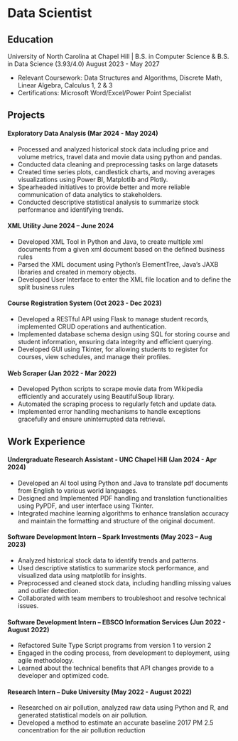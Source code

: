 # Data Scientist

## Education
University of North Carolina at Chapel Hill | B.S. in Computer Science & B.S. in Data Science (3.93/4.0) August 2023 - May 2027
- Relevant Coursework: Data Structures and Algorithms, Discrete Math, Linear Algebra, Calculus 1, 2 & 3
- Certifications: Microsoft Word/Excel/Power Point Specialist

## Projects
#### Exploratory Data Analysis (Mar 2024 - May 2024)
  - Processed and analyzed historical stock data including price and volume metrics, travel data and movie data using python and pandas.
  - Conducted data cleaning and preprocessing tasks on large datasets
  - Created time series plots, candlestick charts, and moving averages visualizations using Power BI, Matplotlib and Plotly.
  - Spearheaded initiatives to provide better and more reliable communication of data analytics to stakeholders.
  - Conducted descriptive statistical analysis to summarize stock performance and identifying trends. 

#### XML Utility June 2024 – June 2024
  - Developed XML Tool in Python and Java, to create multiple xml documents from a given xml document based on the defined business rules
  - Parsed the XML document using Python’s ElementTree, Java’s JAXB libraries and created in memory objects.
  - Developed User Interface to enter the XML file location and to define the split business rules

#### Course Registration System (Oct 2023 - Dec 2023)
  - Developed a RESTful API using Flask to manage student records, implemented CRUD operations and authentication.
  - Implemented database schema design using SQL for storing course and student information, ensuring data integrity
  and efficient querying.
  - Developed GUI using Tkinter, for allowing students to register for courses, view schedules, and manage their profiles. 

#### Web Scraper (Jan 2022 - Mar 2022)
  - Developed Python scripts to scrape movie data from Wikipedia efficiently and accurately using BeautifulSoup library.
  - Automated the scraping process to regularly fetch and update data.
  - Implemented error handling mechanisms to handle exceptions gracefully and ensure uninterrupted data retrieval.


## Work Experience
#### Undergraduate Research Assistant - UNC Chapel Hill (Jan 2024 - Apr 2024)
  - Developed an AI tool using Python and Java to translate pdf documents from English to various world languages.
  - Designed and Implemented PDF handling and translation functionalities using PyPDF, and user interface using Tkinter.
  - Integrated machine learning algorithms to enhance translation accuracy and maintain the formatting and structure of
  the original document.

#### Software Development Intern – Spark Investments (May 2023 – Aug 2023)
  - Analyzed historical stock data to identify trends and patterns.
  - Used descriptive statistics to summarize stock performance, and visualized data using matplotlib for insights.
  - Preprocessed and cleaned stock data, including handling missing values and outlier detection.
  - Collaborated with team members to troubleshoot and resolve technical issues.

#### Software Development Intern – EBSCO Information Services (Jun 2022 - August 2022)
  - Refactored Suite Type Script programs from version 1 to version 2
  - Engaged in the coding process, from development to deployment, using agile methodology.
  - Learned about the technical benefits that API changes provide to a developer and optimized code.

#### Research Intern – Duke University (May 2022 - August 2022)
  - Researched on air pollution, analyzed raw data using Python and R, and generated statistical models on air pollution.
  - Developed a method to estimate an accurate baseline 2017 PM 2.5 concentration for the air pollution reduction


